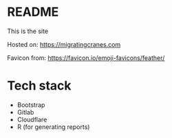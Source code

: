 # README

This is the site

Hosted on: https://migratingcranes.com

Favicon from:
https://favicon.io/emoji-favicons/feather/

# Tech stack

- Bootstrap
- Gitlab
- Cloudflare
- R (for generating reports)
